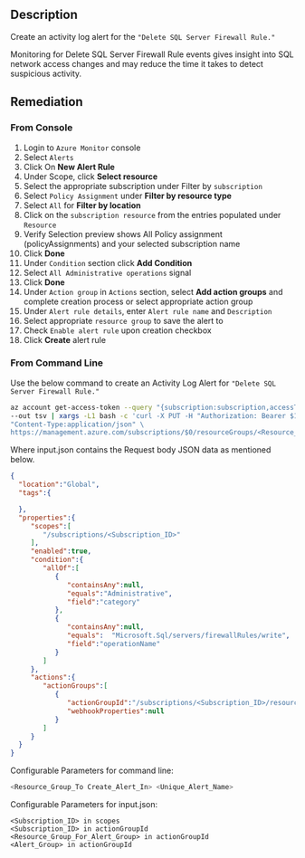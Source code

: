 ## Description

Create an activity log alert for the `"Delete SQL Server Firewall Rule."`

Monitoring for Delete SQL Server Firewall Rule events gives insight into SQL network access changes and may reduce the time it takes to detect suspicious activity.

## Remediation

### From Console

  1. Login to `Azure Monitor` console
  2. Select `Alerts`
  3. Click On **New Alert Rule**
  4. Under Scope, click **Select resource**
  5. Select the appropriate subscription under Filter by `subscription`
  6. Select `Policy Assignment` under **Filter by resource type**
  7. Select `All` for **Filter by location**
  8. Click on the `subscription resource` from the entries populated under `Resource`
  9. Verify Selection preview shows All Policy assignment (policyAssignments) and your selected subscription name
  10. Click **Done**
  11. Under `Condition` section click **Add Condition**
  12. Select  `All Administrative operations` signal
  13. Click **Done**
  14. Under `Action group` in `Actions` section, select **Add action groups** and complete creation process or select appropriate action group
  15. Under `Alert rule details`, enter `Alert rule name` and `Description`
  16. Select appropriate `resource group` to save the alert to
  17. Check `Enable alert rule` upon creation checkbox
  18. Click **Create** alert rule

### From Command Line

Use the below command to create an Activity Log Alert for `"Delete SQL Server Firewall Rule."`

```bash
az account get-access-token --query "{subscription:subscription,accessToken:accessToken}" \
--out tsv | xargs -L1 bash -c 'curl -X PUT -H "Authorization: Bearer $1" -H \
"Content-Type:application/json" \
https://management.azure.com/subscriptions/$0/resourceGroups/<Resource_Group_ToCreate_Alert_In>/providers/microsoft.insights/activityLogAlerts/<Unique_Alert_Name>?api-version=2017-04-01 -d@"input.json"'
```

Where input.json contains the Request body JSON data as mentioned below.

```json
{
  "location":"Global",
  "tags":{

  },
  "properties":{
     "scopes":[
        "/subscriptions/<Subscription_ID>"
     ],
     "enabled":true,
     "condition":{
        "allOf":[
           {
              "containsAny":null,
              "equals":"Administrative",
              "field":"category"
           },
           {
              "containsAny":null,
              "equals":  "Microsoft.Sql/servers/firewallRules/write",
              "field":"operationName"
           }
        ]
     },
     "actions":{
        "actionGroups":[
           {
              "actionGroupId":"/subscriptions/<Subscription_ID>/resourceGroups/<Resource_Group_For_Alert_Group>/providers/microsoft.insights/actionGroups/<Alert_Group>",
              "webhookProperties":null
           }
        ]
     }
  }
}
```

Configurable Parameters for command line:

```bash
<Resource_Group_To Create_Alert_In> <Unique_Alert_Name>
```

Configurable Parameters for input.json:

```
<Subscription_ID> in scopes
<Subscription_ID> in actionGroupId
<Resource_Group_For_Alert_Group> in actionGroupId
<Alert_Group> in actionGroupId
```

